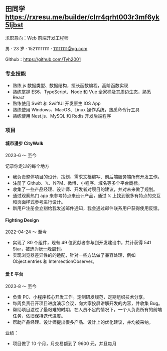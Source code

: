 ## 田同学 https://rxresu.me/builder/clrr4qrht003r3mf6yk5ljbst

求职意向：Web 前端开发工程师

男 · 23 岁 · 15211111111 · 11111111@qq.com

Github：https://github.com/Tyh2001

### 专业技能

- 熟练 js 数据类型、数据结构，擅长函数编程，高阶函数实现
- 熟练掌握 ES6、TypeScript、Node 和 Vue 全家桶及其周边生态，熟悉 React
- 熟练使用 Swift 和 SwiftUI 开发原生 IOS App
- 熟练使用 Windows、MacOS、Linux 操作系统，熟悉命令行工具
- 熟练使用 Nest.js、MySQL 和 Redis 开发后端程序

### 项目

#### 城市漫步 CityWalk

2023-6 ～ 至今

记录你走过的每个地方

- 我负责整体项目的设计、策划、需求文档编写、前后端服务端所有开发工作。
- 注册了 Github、𝕏、NPM、微博、小程序、域名等多个平台商标。
- 收集了一些产品经理、设计师、开发者对项目的建议，并对未来做了规划。
- 通过观察热门 app 来参考特点来设计产品，通过 𝕏 上找到很多有特点的交互和页面样式参考进行设计。
- 新用户注册会立刻给我发送邮件通知，我会通过邮件联系用户获得使用反馈。

#### Fighting Design

2022-04-24 ～ 至今

- 实现了 80 个组件，现有 49 位贡献者参与到开发建设中，共计获得 541 Star，被选为[阮一峰周刊](https://www.ruanyifeng.com/blog/2022/09/weekly-issue-225.html)。
- 实现浏览器差异性的的适配，针对一些方法做了兼容处理，例如 Object.entries 和 IntersectionObserver。

#### 爱 E 平台

2023-8 ～ 至今

- 负责 PC、小程序核心开发工作。定制研发规范，定期组织技术分享。
- 每周负责召开项目进度演示会议，向大家投屏讲解开发的内容，并收集 Bug。
- 帮助项目渡过了最艰难的时期，在人员不足的情况下，一个人负责所有的前端任务，依旧保持迭代进度。
- 帮助产品经理、设计师提出很多产品、设计上的优化建议，并均被采纳。

业绩：

- 项目做了 10 个月，月交易额到了 9600 元，并且每月
